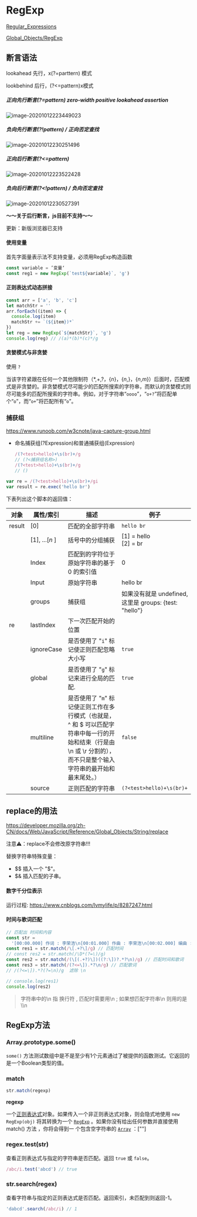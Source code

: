 # RegExp

[Regular_Expressions](https://developer.mozilla.org/zh-CN/docs/Web/JavaScript/Guide/Regular_Expressions)

[Global_Objects/RegExp](https://developer.mozilla.org/zh-CN/docs/Web/JavaScript/Reference/Global_Objects/RegExp)

## 断言语法

lookahead 先行，x(?=parttern) 模式

lookbehind 后行，(?<=pattern)x模式

##### 正向先行断言(?=pattern) zero-width positive lookahead assertion

![image-20201012223449023](https://minimax-1256590847.cos.ap-shanghai.myqcloud.com/img/image-20201012223449023.png)

##### 负向先行断言(?!pattern) / 正向否定查找

![image-20201012230251496](https://minimax-1256590847.cos.ap-shanghai.myqcloud.com/img/image-20201012230251496.png)

##### 正向后行断言(?<=pattern)

![image-20201012223522428](https://minimax-1256590847.cos.ap-shanghai.myqcloud.com/img/image-20201012223522428.png)



##### 负向后行断言(?<!pattern) / 负向否定查找

![image-20201012230527391](https://minimax-1256590847.cos.ap-shanghai.myqcloud.com/img/image-20201012230527391.png)

**～～关于后行断言，js目前不支持～～**

更新：新版浏览器已支持

#### 使用变量

首先字面量表示法不支持变量，必须用RegExp构造函数

```js
const variable = ’变量‘
const reg1 = new RegExp(`test${variable}`, 'g')
```

#### 正则表达式动态拼接

```js
const arr = ['a', 'b', 'c']
let matchStr = ''
arr.forEach((item) => {
  console.log(item)
  matchStr += `(${item})*`
})
let reg = new RegExp(`${matchStr}`, 'g')
console.log(reg) // /(a)*(b)*(c)*/g

```



#### 贪婪模式与非贪婪

使用 `?`

当该字符紧跟在任何一个其他限制符（*,+,?，{*n*}，{*n*,}，{*n*,*m*}）后面时，匹配模式是非贪婪的。非贪婪模式尽可能少的匹配所搜索的字符串，而默认的贪婪模式则尽可能多的匹配所搜索的字符串。例如，对于字符串“`oooo`”，“`o+?`”将匹配单个“`o`”，而“`o+`”将匹配所有“`o`”。

### 捕获组

https://www.runoob.com/w3cnote/java-capture-group.html

- 命名捕获组(?Expression)和普通捕获组(Expression)

  ```js
  /(?<test>hello)+\s(br)+/g
  // (?<捕获组名称>)
  /(?<test>hello)+\s(br)+/g
  // ()
  ```

```js
var re = /(?<test>hello)+\s(br)+/gi
var result = re.exec('hello br')
```

下表列出这个脚本的返回值：

| 对象   | 属性/索引      | 描述                                                                                                                                                                  | 例子                                                  |
| ------ | -------------- | --------------------------------------------------------------------------------------------------------------------------------------------------------------------- | ----------------------------------------------------- |
| result | [0]            | 匹配的全部字符串                                                                                                                                                      | `hello br`                                            |
|        | [1], ...[*n* ] | 括号中的分组捕获                                                                                                                                                      | [1] = hello<br/>[2] = br                              |
|        | Index          | 匹配到的字符位于原始字符串的基于 0 的索引值                                                                                                                           | 0                                                     |
|        | Input          | 原始字符串                                                                                                                                                            | hello br                                              |
|        | groups         | 捕获组                                                                                                                                                                | 如果没有就是 undefined,这里是 groups: {test: "hello"} |
| re     | lastIndex      | 下一次匹配开始的位置                                                                                                                                                  |                                                       |
|        | ignoreCase     | 是否使用了 "`i`" 标记使正则匹配忽略大小写                                                                                                                             | `true`                                                |
|        | global         | 是否使用了 "`g`" 标记来进行全局的匹配.                                                                                                                                | `true`                                                |
|        | multiline      | 是否使用了 "`m`" 标记使正则工作在多行模式（也就是，^ 和 \$ 可以匹配字符串中每一行的开始和结束（行是由 \n 或 \r 分割的），而不只是整个输入字符串的最开始和最末尾处。） | `false`                                               |
|        | source         | 正则匹配的字符串                                                                                                                                                      | `(?<test>hello)+\s(br)+`                              |

## replace的用法

https://developer.mozilla.org/zh-CN/docs/Web/JavaScript/Reference/Global_Objects/String/replace

注意⚠️：replace不会修改原字符串!!!

替换字符串特殊变量：

- $$  插入一个 "$"。
- $& 插入匹配的子串。



#### 数字千分位表示

运行过程: https://www.cnblogs.com/lvmylife/p/8287247.html



#### 时间与歌词匹配

```js
// 匹配出 时间和内容
const str =
  '[00:00.000] 作词 : 李荣浩\n[00:01.000] 作曲 : 李荣浩\n[00:02.000] 编曲 : 李荣浩\n[00:03.000]\n[00:29.799] 电视一直闪\n[00:33.441] 联络方式都还没删\n[00:37.146] 你待我的好\n[00:40.752] 我却错手毁掉\n[00:44.392] 也曾一起想\n[00:48.023] 有个地方睡觉吃饭\n[00:51.674] 可怎么去熬 日夜颠倒\n[00:55.063] 连头款也凑不到\n[00:59.193] 墙板 被我砸烂\n[01:02.574] 到现在还没修\n[01:05.937] 一碗热的粥\n[01:07.960] 你怕我没够\n[01:09.829] 都留一半带走\n[01:12.809] 给你形容\n[01:15.276] 美好今后 你常常眼睛会红\n[01:20.501] 原来心疼我\n[01:22.517] 我那时候不懂\n[01:27.316] 假如我年少有为 不自卑\n[01:31.632] 懂得什么是珍贵\n[01:34.174] 那些美梦\n[01:37.783] 没给你 我一生有愧\n[01:41.863] 假如我年少有为 知进退\n[01:46.204] 才不会让你替我受罪\n[01:50.032] 婚礼上 多喝几杯\n[01:53.263] 和你现在那位\n[02:00.430]\n[02:26.175] 也曾一起想\n[02:29.798] 有个地方睡觉吃饭\n[02:33.428] 可怎么去熬 日夜颠倒\n[02:36.812] 连头款也凑不到\n[02:40.958] 墙板 被我砸烂\n[02:44.360] 到现在还没修\n[02:47.730] 一碗热的粥\n[02:49.757] 你怕我没够\n[02:51.589] 都留一半带走\n[02:54.622] 给你形容\n[02:57.078] 美好今后 你常常眼睛会红\n[03:02.280] 原来心疼我\n[03:04.333] 我那时候不懂\n[03:09.108] 假如我年少有为 不自卑\n[03:13.464] 懂得什么是珍贵\n[03:15.936] 那些美梦\n[03:19.553] 没给你 我一生有愧\n[03:23.677] 假如我年少有为 知进退\n[03:27.974] 才不会让你替我受罪\n[03:31.834] 婚礼上 多喝几杯\n[03:35.007] 和你现在那位\n[03:41.862] 假如我年少有为 不自卑\n[03:46.181] 尝过后悔的滋味\n[03:48.651] 金钱地位\n[03:52.300] 搏到了却好想退回\n[03:56.399] 假如我年少有为 知进退\n[04:00.701] 才不会让你替我受罪\n[04:04.629] 婚礼上 多喝几杯\n[04:07.732] 和你现在那位\n[04:15.261] 在婚礼上 多喝几杯\n[04:18.755] 祝我年少有为\n[04:27.855]\n[04:29.000] 制作人：李荣浩\n[04:29.500] 吉他：李荣浩\n[04:30.000] 贝斯：李荣浩\n[04:30.500] 鼓：Alex\n[04:31.000] 和声编写：李荣浩\n[04:31.500] 和声：李荣浩\n[04:32.000] 弦乐编写：李荣浩\n[04:32.500] 弦乐：国际首席爱乐乐团\n[04:33.000] 录音师：李荣浩\n[04:33.500] 混音师：李荣浩\n[04:34.000] 录音室：北京一样音乐录音室\n[04:34.500] 混音室：北京一样音乐录音室\n[04:35.000] 母带后期制作人：李荣浩\n[04:35.500] 母带后期处理工程师：周天澈TC Z.\n[04:36.000] 母带后期处理录音室：TC Faders\n[04:37.000]OP：一样音乐工作室\n[04:38.000]SP：酷亚音乐 (深圳) 有限公司 admin by One Asia Music Inc. 酷亚音乐股份有限公司\n'
const res1 = str.match(/\[.+?\]/g) // 匹配时间
// const res2 = str.match(/\D*(?=\)/g)
const res2 = str.match(/(\[(.+?)\])((?:\])?.*?\n)/g) // 匹配时间和歌词
const res3 = str.match(/(?<=\]).*?\n/g) // 匹配歌词
// /(?<=\]).*?(?=\n)/g  滤除 \n

// console.log(res1)
console.log(res2)

```

> 字符串中的\n 指 换行符 , 匹配时需要用\n ; 如果想匹配字符串\n 则用的是\\\n



## RegExp方法

### Array.prototype.some()

`some()` 方法测试数组中是不是至少有1个元素通过了被提供的函数测试。它返回的是一个Boolean类型的值。



### match

```js
str.match(regexp)
```

**regexp**

一个[正则表达式](https://developer.mozilla.org/zh-CN/docs/Web/JavaScript/Reference/Global_Objects/RegExp)对象。如果传入一个非正则表达式对象，则会隐式地使用 `new RegExp(obj)` 将其转换为一个 [`RegExp`](https://developer.mozilla.org/zh-CN/docs/Web/JavaScript/Reference/Global_Objects/RegExp) 。如果你没有给出任何参数并直接使用match() 方法 ，你将会得到一 个包含空字符串的 [`Array`](https://developer.mozilla.org/zh-CN/docs/Web/JavaScript/Reference/Global_Objects/Array) ：[""]



### regex.test(str)

查看正则表达式与指定的字符串是否匹配。返回 `true` 或 `false`。

```js
/abc/i.test('abcd') // true
```



### str.search(regex)

查看字符串与指定的正则表达式是否匹配。返回索引，未匹配到则返回-1。

```js
'dabcd'.search(/abc/i) // 1
```

